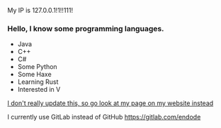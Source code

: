 My IP is 127.0.0.1!1!!111!
### Hello, I know some programming languages.
 - Java
 - C++
 - C#
 - Some Python
 - Some Haxe
 - Learning Rust
 - Interested in V

[I don't really update this, so go look at my page on my website instead](https://vekwrite.gitlab.io/endode/endode.html)
 
 I currently use GitLab instead of GitHub https://gitlab.com/endode
